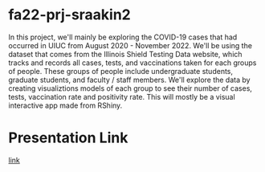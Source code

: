 # fa22-prj-sraakin2

In this project, we'll mainly be exploring the COVID-19 cases that had occurred in UIUC from August 2020 - November 2022. We'll be using the dataset that comes from the Illinois Shield Testing Data website, which tracks and records all cases, tests, and vaccinations taken for each groups of people. These groups of people include undergraduate students, graduate students, and faculty / staff members. We'll explore the data by creating visualiztions models of each group to see their number of cases, tests, vaccination rate and positivity rate. This will mostly be a visual interactive app made from RShiny.

# Presentation Link 
[link](https://uofi.box.com/s/q32buzh369byb6ozofqsiw5t0z49582u) 
